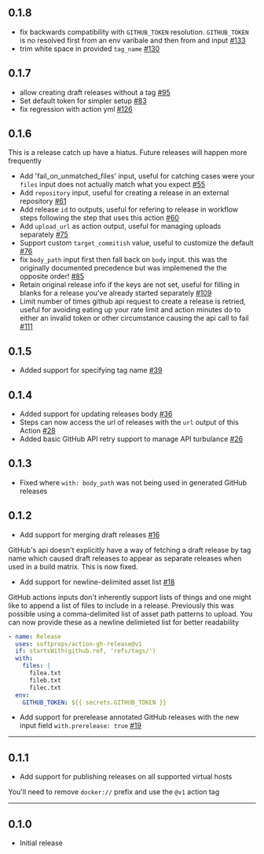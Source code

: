 ## 0.1.8

- fix backwards compatibility with `GITHUB_TOKEN` resolution. `GITHUB_TOKEN` is no resolved first from an env varibale and then from and input [#133](https://github.com/softprops/action-gh-release/pull/133)
- trim white space in provided `tag_name` [#130](https://github.com/softprops/action-gh-release/pull/130)

## 0.1.7

- allow creating draft releases without a tag [#95](https://github.com/softprops/action-gh-release/pull/95)
- Set default token for simpler setup [#83](https://github.com/softprops/action-gh-release/pull/83)
- fix regression with action yml [#126](https://github.com/softprops/action-gh-release/pull/126)

## 0.1.6

This is a release catch up have a hiatus. Future releases will happen more frequently

- Add 'fail_on_unmatched_files' input, useful for catching cases were your `files` input does not actually match what you expect [#55](https://github.com/softprops/action-gh-release/pull/55)
- Add `repository` input, useful for creating a release in an external repository [#61](https://github.com/softprops/action-gh-release/pull/61)
- Add release `id` to outputs, useful for refering to release in workflow steps following the step that uses this action [#60](https://github.com/softprops/action-gh-release/pull/60)
- Add `upload_url` as action output, useful for managing uploads separately [#75](https://github.com/softprops/action-gh-release/pull/75)
- Support custom `target_commitish` value, useful to customize the default [#76](https://github.com/softprops/action-gh-release/pull/76)
- fix `body_path` input first then fall back on `body` input. this was the originally documented precedence but was implemened the the opposite order! [#85](https://github.com/softprops/action-gh-release/pull/85)
- Retain original release info if the keys are not set, useful for filling in blanks for a release you've already started separately [#109](https://github.com/softprops/action-gh-release/pull/109)
- Limit number of times github api request to create a release is retried, useful for avoiding eating up your rate limit and action minutes do to either an invalid token or other circumstance causing the api call to fail [#111](https://github.com/softprops/action-gh-release/pull/111)

## 0.1.5

- Added support for specifying tag name [#39](https://github.com/softprops/action-gh-release/pull/39)

## 0.1.4

- Added support for updating releases body [#36](https://github.com/softprops/action-gh-release/pull/36)
- Steps can now access the url of releases with the `url` output of this Action [#28](https://github.com/softprops/action-gh-release/pull/28)
- Added basic GitHub API retry support to manage API turbulance [#26](https://github.com/softprops/action-gh-release/pull/26)

## 0.1.3

- Fixed where `with: body_path` was not being used in generated GitHub releases

## 0.1.2

- Add support for merging draft releases [#16](https://github.com/softprops/action-gh-release/pull/16)

GitHub's api doesn't explicitly have a way of fetching a draft release by tag name which caused draft releases to appear as separate releases when used in a build matrix.
This is now fixed.

- Add support for newline-delimited asset list [#18](https://github.com/softprops/action-gh-release/pull/18)

GitHub actions inputs don't inherently support lists of things and one might like to append a list of files to include in a release. Previously this was possible using a comma-delimited list of asset path patterns to upload. You can now provide these as a newline delimieted list for better readability

```yaml
- name: Release
  uses: softprops/action-gh-release@v1
  if: startsWith(github.ref, 'refs/tags/')
  with:
    files: |
      filea.txt
      fileb.txt
      filec.txt
  env:
    GITHUB_TOKEN: ${{ secrets.GITHUB_TOKEN }}
```

- Add support for prerelease annotated GitHub releases with the new input field `with.prerelease: true` [#19](https://github.com/softprops/action-gh-release/pull/19)

---

## 0.1.1

- Add support for publishing releases on all supported virtual hosts

You'll need to remove `docker://` prefix and use the `@v1` action tag

---

## 0.1.0

- Initial release
